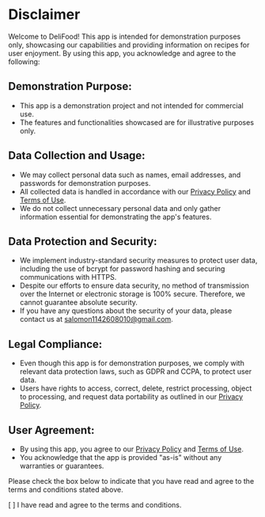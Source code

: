 # Disclaimer

Welcome to DeliFood! This app is intended for demonstration purposes only, showcasing our capabilities and providing information on recipes for user enjoyment. By using this app, you acknowledge and agree to the following:

## Demonstration Purpose:

- This app is a demonstration project and not intended for commercial use.
- The features and functionalities showcased are for illustrative purposes only.

## Data Collection and Usage:

- We may collect personal data such as names, email addresses, and passwords for demonstration purposes.
- All collected data is handled in accordance with our [Privacy Policy](#) and [Terms of Use](#).
- We do not collect unnecessary personal data and only gather information essential for demonstrating the app's features.

## Data Protection and Security:

- We implement industry-standard security measures to protect user data, including the use of bcrypt for password hashing and securing communications with HTTPS.
- Despite our efforts to ensure data security, no method of transmission over the Internet or electronic storage is 100% secure. Therefore, we cannot guarantee absolute security.
- If you have any questions about the security of your data, please contact us at salomon1142608010@gmail.com.

## Legal Compliance:

- Even though this app is for demonstration purposes, we comply with relevant data protection laws, such as GDPR and CCPA, to protect user data.
- Users have rights to access, correct, delete, restrict processing, object to processing, and request data portability as outlined in our [Privacy Policy](#).

## User Agreement:

- By using this app, you agree to our [Privacy Policy](#) and [Terms of Use](#).
- You acknowledge that the app is provided "as-is" without any warranties or guarantees.

Please check the box below to indicate that you have read and agree to the terms and conditions stated above.

[ ] I have read and agree to the terms and conditions.
